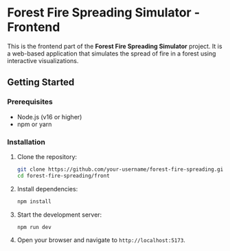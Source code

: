 # Forest Fire Spreading Simulator - Frontend  

This is the frontend part of the **Forest Fire Spreading Simulator** project. It is a web-based application that simulates the spread of fire in a forest using interactive visualizations.  

## Getting Started  

### Prerequisites  
- Node.js (v16 or higher)  
- npm or yarn  

### Installation  
1. Clone the repository:  
	 ```bash  
	 git clone https://github.com/your-username/forest-fire-spreading.git  
	 cd forest-fire-spreading/front  
	 ```  

2. Install dependencies:  
	 ```bash  
	 npm install  
	 ```  

3. Start the development server:  
	 ```bash  
	 npm run dev  
	 ```  

4. Open your browser and navigate to `http://localhost:5173`.  
